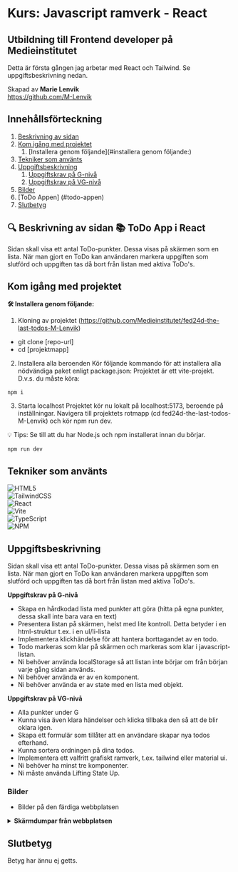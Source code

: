 # Kurs: Javascript ramverk - React

## Utbildning till Frontend developer på Medieinstitutet

Detta är första gången jag arbetar med React och Tailwind. Se uppgiftsbeskrivning nedan.

Skapad av **Marie Lenvik** <br> https://github.com/M-Lenvik

## Innehållsförteckning

1. [Beskrivning av sidan](#-beskrivning-av-sidan--todo-app-i-react)
2. [Kom igång med projektet](#kom-igång-med-projektet)
   1. [Installera genom följande](#installera genom följande:)
3. [Tekniker som använts](#tekniker-som-använts)
4. [Uppgiftsbeskrivning](#uppgiftsbeskrivning)
   1. [Uppgiftskrav på G-nivå](#uppgiftskrav-på-g-nivå)
   2. [Uppgiftskrav på VG-nivå](#uppgiftskrav-på-vg-nivå)
5. [Bilder](#bilder)
6.  [ToDo Appen] (#todo-appen)
7. [Slutbetyg](#slutbetyg)

## 🔍 Beskrivning av sidan 📚 ToDo App i React

Sidan skall visa ett antal ToDo-punkter. Dessa visas på skärmen som en lista. När man gjort en ToDo kan användaren markera uppgiften som slutförd och uppgiften tas då bort från listan med aktiva ToDo's.

## Kom igång med projektet

**🛠️ Installera genom följande:**

1. Kloning av projektet
(https://github.com/Medieinstitutet/fed24d-the-last-todos-M-Lenvik)
- git clone [repo-url]
- cd [projektmapp]

2. Installera alla beroenden
Kör följande kommando för att installera alla nödvändiga paket enligt package.json:
Projektet är ett vite-projekt. D.v.s. du måste köra:

```shell
npm i
```

3. Starta localhost 
Projektet kör nu lokalt på localhost:5173, beroende på inställningar. Navigera till projektets rotmapp (cd fed24d-the-last-todos-M-Lenvik) och kör npm run dev.

💡 Tips: Se till att du har Node.js och npm installerat innan du börjar.

```shell
npm run dev
```

## Tekniker som använts
![HTML5](https://img.shields.io/badge/html5-%23E34F26.svg?style=for-the-badge&logo=html5&logoColor=white) <br>
![TailwindCSS](https://img.shields.io/badge/tailwindcss-%2338B2AC.svg?style=for-the-badge&logo=tailwind-css&logoColor=white) <br>
![React](https://img.shields.io/badge/react-%2320232a.svg?style=for-the-badge&logo=react&logoColor=%2361DAFB) <br>
![Vite](https://img.shields.io/badge/vite-%23646CFF.svg?style=for-the-badge&logo=vite&logoColor=white) <br>
![TypeScript](https://img.shields.io/badge/typescript-%23007ACC.svg?style=for-the-badge&logo=typescript&logoColor=white) <br>
![NPM](https://img.shields.io/badge/NPM-%23CB3837.svg?style=for-the-badge&logo=npm&logoColor=white)


## Uppgiftsbeskrivning
Sidan skall visa ett antal ToDo-punkter. Dessa visas på skärmen som en lista. När man gjort en ToDo kan användaren markera uppgiften som slutförd och uppgiften tas då bort från listan med aktiva ToDo's.

**Uppgiftskrav på G-nivå** <br>
- Skapa en hårdkodad lista med punkter att göra (hitta på egna punkter, dessa skall inte bara vara en text)
- Presentera listan på skärmen, helst med lite kontroll. Detta betyder i en html-struktur t.ex. i en ul/li-lista
- Implementera klickhändelse för att hantera borttagandet av en todo.
- Todo markeras som klar på skärmen och markeras som klar i javascript-listan.
- Ni behöver använda localStorage så att listan inte börjar om från början varje gång sidan används.
- Ni behöver använda er av en komponent.
- Ni behöver använda er av state med en lista med objekt.


**Uppgiftskrav på VG-nivå** <br>
- Alla punkter under G
- Kunna visa även klara händelser och klicka tillbaka den så att de blir oklara igen.
- Skapa ett formulär som tillåter att en användare skapar nya todos efterhand.
- Kunna sortera ordningen på dina todos.
- Implementera ett valfritt grafiskt ramverk, t.ex. tailwind eller material ui.
- Ni behöver ha minst tre komponenter.
- Ni måste använda Lifting State Up.

### Bilder
  - Bilder på den färdiga webbplatsen

<details>
<summary><strong>Skärmdumpar från webbplatsen</strong></summary>

#### ToDo Appen
![ToDo app med aktiva ToDo's](ToDo_2-1.png) 
![ToDo app där ToDo's är avklarade](ToDo_1-1.png)
</details>

## Slutbetyg
Betyg har ännu ej getts.